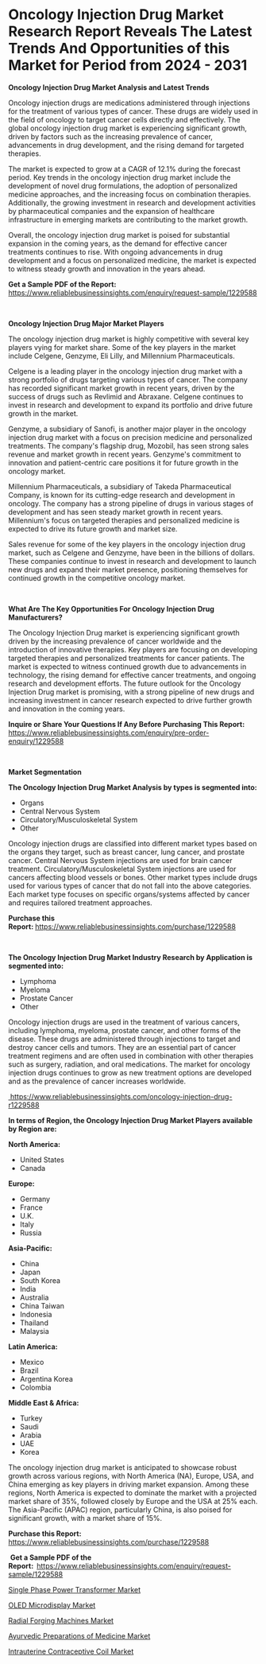 <p><h1>Oncology Injection Drug Market Research Report Reveals The Latest Trends And Opportunities of this Market for Period from 2024 - 2031</h1></p><p><strong>Oncology Injection Drug Market Analysis and Latest Trends</strong></p>
<p><p>Oncology injection drugs are medications administered through injections for the treatment of various types of cancer. These drugs are widely used in the field of oncology to target cancer cells directly and effectively. The global oncology injection drug market is experiencing significant growth, driven by factors such as the increasing prevalence of cancer, advancements in drug development, and the rising demand for targeted therapies.</p><p>The market is expected to grow at a CAGR of 12.1% during the forecast period. Key trends in the oncology injection drug market include the development of novel drug formulations, the adoption of personalized medicine approaches, and the increasing focus on combination therapies. Additionally, the growing investment in research and development activities by pharmaceutical companies and the expansion of healthcare infrastructure in emerging markets are contributing to the market growth.</p><p>Overall, the oncology injection drug market is poised for substantial expansion in the coming years, as the demand for effective cancer treatments continues to rise. With ongoing advancements in drug development and a focus on personalized medicine, the market is expected to witness steady growth and innovation in the years ahead.</p></p>
<p><strong>Get a Sample PDF of the Report:&nbsp;</strong> <a href="https://www.reliablebusinessinsights.com/enquiry/request-sample/1229588">https://www.reliablebusinessinsights.com/enquiry/request-sample/1229588</a></p>
<p>&nbsp;</p>
<p><strong>Oncology Injection Drug Major Market Players</strong></p>
<p><p>The oncology injection drug market is highly competitive with several key players vying for market share. Some of the key players in the market include Celgene, Genzyme, Eli Lilly, and Millennium Pharmaceuticals.</p><p>Celgene is a leading player in the oncology injection drug market with a strong portfolio of drugs targeting various types of cancer. The company has recorded significant market growth in recent years, driven by the success of drugs such as Revlimid and Abraxane. Celgene continues to invest in research and development to expand its portfolio and drive future growth in the market.</p><p>Genzyme, a subsidiary of Sanofi, is another major player in the oncology injection drug market with a focus on precision medicine and personalized treatments. The company's flagship drug, Mozobil, has seen strong sales revenue and market growth in recent years. Genzyme's commitment to innovation and patient-centric care positions it for future growth in the oncology market.</p><p>Millennium Pharmaceuticals, a subsidiary of Takeda Pharmaceutical Company, is known for its cutting-edge research and development in oncology. The company has a strong pipeline of drugs in various stages of development and has seen steady market growth in recent years. Millennium's focus on targeted therapies and personalized medicine is expected to drive its future growth and market size.</p><p>Sales revenue for some of the key players in the oncology injection drug market, such as Celgene and Genzyme, have been in the billions of dollars. These companies continue to invest in research and development to launch new drugs and expand their market presence, positioning themselves for continued growth in the competitive oncology market.</p></p>
<p>&nbsp;</p>
<p><strong>What Are The Key Opportunities For Oncology Injection Drug Manufacturers?</strong></p>
<p><p>The Oncology Injection Drug market is experiencing significant growth driven by the increasing prevalence of cancer worldwide and the introduction of innovative therapies. Key players are focusing on developing targeted therapies and personalized treatments for cancer patients. The market is expected to witness continued growth due to advancements in technology, the rising demand for effective cancer treatments, and ongoing research and development efforts. The future outlook for the Oncology Injection Drug market is promising, with a strong pipeline of new drugs and increasing investment in cancer research expected to drive further growth and innovation in the coming years.</p></p>
<p><strong>Inquire or Share Your Questions If Any Before Purchasing This Report:</strong> <a href="https://www.reliablebusinessinsights.com/enquiry/pre-order-enquiry/1229588">https://www.reliablebusinessinsights.com/enquiry/pre-order-enquiry/1229588</a></p>
<p>&nbsp;</p>
<p><strong>Market Segmentation</strong></p>
<p><strong>The Oncology Injection Drug Market Analysis by types is segmented into:</strong></p>
<p><ul><li>Organs</li><li>Central Nervous System</li><li>Circulatory/Musculoskeletal System</li><li>Other</li></ul></p>
<p><p>Oncology injection drugs are classified into different market types based on the organs they target, such as breast cancer, lung cancer, and prostate cancer. Central Nervous System injections are used for brain cancer treatment. Circulatory/Musculoskeletal System injections are used for cancers affecting blood vessels or bones. Other market types include drugs used for various types of cancer that do not fall into the above categories. Each market type focuses on specific organs/systems affected by cancer and requires tailored treatment approaches.</p></p>
<p><strong>Purchase this Report:&nbsp;</strong><a href="https://www.reliablebusinessinsights.com/purchase/1229588">https://www.reliablebusinessinsights.com/purchase/1229588</a></p>
<p>&nbsp;</p>
<p><strong>The Oncology Injection Drug Market Industry Research by Application is segmented into:</strong></p>
<p><ul><li>Lymphoma</li><li>Myeloma</li><li>Prostate Cancer</li><li>Other</li></ul></p>
<p><p>Oncology injection drugs are used in the treatment of various cancers, including lymphoma, myeloma, prostate cancer, and other forms of the disease. These drugs are administered through injections to target and destroy cancer cells and tumors. They are an essential part of cancer treatment regimens and are often used in combination with other therapies such as surgery, radiation, and oral medications. The market for oncology injection drugs continues to grow as new treatment options are developed and as the prevalence of cancer increases worldwide.</p></p>
<p><a href="https://www.reliablebusinessinsights.com/oncology-injection-drug-r1229588">&nbsp;https://www.reliablebusinessinsights.com/oncology-injection-drug-r1229588</a></p>
<p><strong>In terms of Region, the Oncology Injection Drug Market Players available by Region are:</strong></p>
<p>
    <p> <strong> North America: </strong>
        <ul>
            <li>United States</li>
            <li>Canada</li>
        </ul>
        </p> 
    <p> <strong> Europe: </strong>
        <ul>
            <li>Germany</li>
            <li>France</li>
            <li>U.K.</li>
            <li>Italy</li>
            <li>Russia</li>
        </ul>
        </p> 
    <p> <strong> Asia-Pacific: </strong>
        <ul>
            <li>China</li>
            <li>Japan</li>
            <li>South Korea</li>
            <li>India</li>
            <li>Australia</li>
            <li>China Taiwan</li>
            <li>Indonesia</li>
            <li>Thailand</li>
            <li>Malaysia</li>
        </ul>
        </p> 
    <p> <strong> Latin America: </strong>
        <ul>
            <li>Mexico</li>
            <li>Brazil</li>
            <li>Argentina Korea</li>
            <li>Colombia</li>
        </ul>
        </p> 
    <p> <strong> Middle East & Africa: </strong>
        <ul>
            <li>Turkey</li>
            <li>Saudi</li>
            <li>Arabia</li>
            <li>UAE</li>
            <li>Korea</li>
        </ul>
    </p>
    </p>
<p><p>The oncology injection drug market is anticipated to showcase robust growth across various regions, with North America (NA), Europe, USA, and China emerging as key players in driving market expansion. Among these regions, North America is expected to dominate the market with a projected market share of 35%, followed closely by Europe and the USA at 25% each. The Asia-Pacific (APAC) region, particularly China, is also poised for significant growth, with a market share of 15%.</p></p>
<p><strong>Purchase this Report: </strong><a href="https://www.reliablebusinessinsights.com/purchase/1229588">https://www.reliablebusinessinsights.com/purchase/1229588</a></p>
<p>&nbsp;<strong>Get a Sample PDF of the Report:&nbsp;&nbsp;</strong><a href="https://www.reliablebusinessinsights.com/enquiry/request-sample/1229588">https://www.reliablebusinessinsights.com/enquiry/request-sample/1229588</a></p>
<p><strong></strong></p>
<p><p><a href="https://medium.com/@tobyyundt/single-phase-power-transformer-market-size-by-type-low-voltage-medium-voltage-high-voltage-by-bf2bdbe8ea80">Single Phase Power Transformer Market</a></p><p><a href="https://www.linkedin.com/pulse/oled-microdisplay-market-forecast-global-trends-analysis-hhcze?trackingId=vDRcuwTqTHCVyMsOLGnTUg%3D%3D">OLED Microdisplay Market</a></p><p><a href="https://medium.com/@abdulkoss1914/radial-forging-machines-market-forecasts-market-trends-and-impact-analysis-2024-2031-f5654b871941">Radial Forging Machines Market</a></p><p><a href="https://github.com/widyafarer/Market-Research-Report-List-1/blob/main/ayurvedic-preparations-of-medicine-market.md">Ayurvedic Preparations of Medicine Market</a></p><p><a href="https://github.com/GroverBarry/Market-Research-Report-List-6/blob/main/intrauterine-contraceptive-coil-market.md">Intrauterine Contraceptive Coil Market</a></p></p>